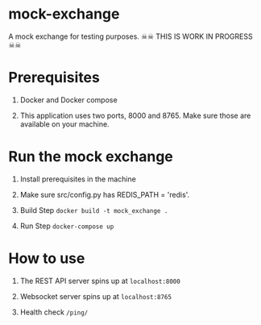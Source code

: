 # mock-exchange

A mock exchange for testing purposes. 
☠☠ THIS IS WORK IN PROGRESS  ☠☠



# Prerequisites

1. Docker and Docker compose

2. This application uses two ports, 8000 and 8765. Make sure those are available on your machine. 

# Run the mock exchange

1. Install prerequisites in the machine

2. Make sure src/config.py has REDIS_PATH = 'redis'. 

3. Build Step `docker build -t mock_exchange .`

4. Run Step `docker-compose up`

# How to use
1. The REST API server spins up at `localhost:8000`

2. Websocket server spins up at `localhost:8765`

2. Health check `/ping/`
